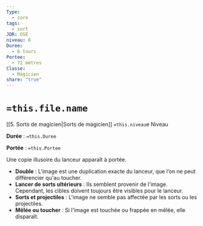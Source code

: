 ```yaml
---
Type:
  - core
tags:
  - sort
JDR: OSE
niveau: 6
Duree:
  - 6 tours
Portee:
  - 72 mètres
Classe:
  - Magicien
share: "true"
---
```

# `=this.file.name`  

[[5. Sorts de magicien|Sorts de magicien]] `=this.niveau`e Niveau

**Durée** : `=this.Duree` 

**Portée** : `=this.Portee`

Une copie illusoire du lanceur apparaît à portée.

- **Double** : L'image est une duplication exacte du lanceur, que l’on ne peut différencier qu'au toucher.
- **Lancer de sorts ultérieurs** : Ils semblent provenir de l'image. Cependant, les cibles doivent toujours être visibles pour le lanceur.
- **Sorts et projectiles** : L'image ne semble pas affectée par les sorts ou les projectiles.
- **Mêlée ou toucher** : Si l'image est touchée ou frappée en mêlée, elle disparaît.